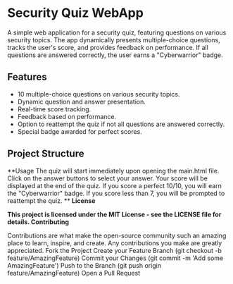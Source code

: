 # Security Quiz WebApp

A simple web application for a security quiz, featuring questions on various security topics. The app dynamically presents multiple-choice questions, tracks the user's score, and provides feedback on performance. If all questions are answered correctly, the user earns a "Cyberwarrior" badge.

## Features

- 10 multiple-choice questions on various security topics.
- Dynamic question and answer presentation.
- Real-time score tracking.
- Feedback based on performance.
- Option to reattempt the quiz if not all questions are answered correctly.
- Special badge awarded for perfect scores.

## Project Structure

**Usage
    The quiz will start immediately upon opening the main.html file.
    Click on the answer buttons to select your answer.
    Your score will be displayed at the end of the quiz.
    If you score a perfect 10/10, you will earn the "Cyberwarrior" badge.
    If you score less than 7, you will be prompted to reattempt the quiz.
**
**License**

**This project is licensed under the MIT License - see the LICENSE file for details.
Contributing**

Contributions are what make the open-source community such an amazing place to learn, inspire, and create. Any contributions you make are greatly appreciated.
    Fork the Project
    Create your Feature Branch (git checkout -b feature/AmazingFeature)
    Commit your Changes (git commit -m 'Add some AmazingFeature')
    Push to the Branch (git push origin feature/AmazingFeature)
    Open a Pull Request
